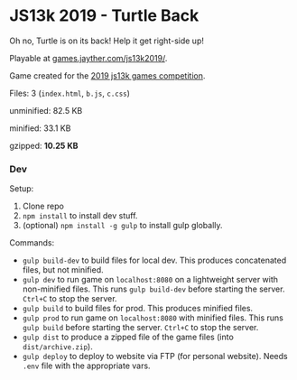 JS13k 2019 - Turtle Back
========================

Oh no, Turtle is on its back! Help it get right-side up!

Playable at [games.jayther.com/js13k2019/](https://games.jayther.com/js13k2019/).

Game created for the [2019 js13k games competition](https://2019.js13kgames.com/).

Files: 3 (`index.html`, `b.js`, `c.css`)

unminified: 82.5 KB

minified: 33.1 KB

gzipped: **10.25 KB**

### Dev

Setup:

1. Clone repo
2. `npm install` to install dev stuff.
3. (optional) `npm install -g gulp` to install gulp globally.

Commands:

* `gulp build-dev` to build files for local dev. This produces concatenated files, but not minified.
* `gulp dev` to run game on `localhost:8080` on a lightweight server with non-minified files. This runs `gulp build-dev` before starting the server. `Ctrl+C` to stop the server.
* `gulp build` to build files for prod. This produces minified files.
* `gulp prod` to run game on `localhost:8080` with minified files. This runs `gulp build` before starting the server. `Ctrl+C` to stop the server.
* `gulp dist` to produce a zipped file of the game files (into `dist/archive.zip`).
* `gulp deploy` to deploy to website via FTP (for personal website). Needs `.env` file with the appropriate vars.
